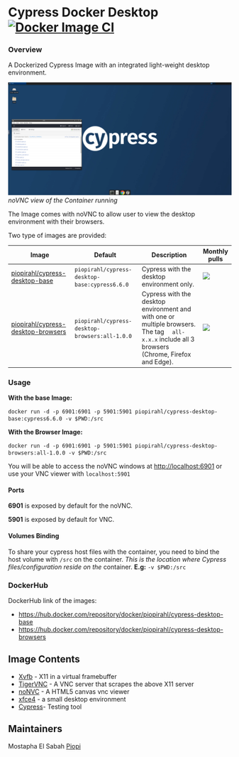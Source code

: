 # Cypress Docker Desktop [![Docker Image CI](https://github.com/piopi/cypress-desktop/actions/workflows/docker-image.yml/badge.svg)](https://github.com/piopi/cypress-desktop/actions/workflows/docker-image.yml)

### Overview

A Dockerized Cypress Image with an integrated light-weight desktop environment. 

![](/screenshots/Capture.PNG)
*noVNC view of the Container running*

The Image comes with noVNC to allow user to view the desktop environment with their browsers.

Two type of images are provided:

| Image                                    | Default                                        | Description                                                  | Monthly pulls |
| ---------------------------------------- | ---------------------------------------------- | ------------------------------------------------------------ | ------------- |
| [piopirahl/cypress-desktop-base](https://github.com/piopi/cypress-desktop/tree/main/base)     | `piopirahl/cypress-desktop-base:cypress6.6.0`  | Cypress with the desktop environment only.                   |   ![](https://img.shields.io/docker/pulls/piopirahl/cypress-desktop-base.svg?maxAge=604800)            |
| [piopirahl/cypress-desktop-browsers](https://github.com/piopi/cypress-desktop/tree/main/browsers) | `piopirahl/cypress-desktop-browsers:all-1.0.0` | Cypress with the desktop environment and with one or multiple browsers.  The tag `  all-x.x.x` include all 3 browsers (Chrome, Firefox and Edge). |      ![](https://img.shields.io/docker/pulls/piopirahl/cypress-desktop-browsers.svg?maxAge=604800)         |

### Usage

**With the base Image:** 

```
docker run -d -p 6901:6901 -p 5901:5901 piopirahl/cypress-desktop-base:cypress6.6.0 -v $PWD:/src
```

**With the Browser Image:** 

```
docker run -d -p 6901:6901 -p 5901:5901 piopirahl/cypress-desktop-browsers:all-1.0.0 -v $PWD:/src
```

You will be able to access the noVNC windows at [http://localhost:6901](http://localhost:6901) or use your VNC viewer with `localhost:5901`

#### Ports

**6901** is exposed by default for the noVNC.

**5901** is exposed by default for VNC.

#### Volumes Binding 
To share your cypress host files with the container, you need to bind the host volume with `/src` on the container. 
*This is the location where Cypress files/configuration reside on the* container.
**E.g:** `-v $PWD:/src`

### DockerHub

DockerHub link of the images:

- https://hub.docker.com/repository/docker/piopirahl/cypress-desktop-base
- https://hub.docker.com/repository/docker/piopirahl/cypress-desktop-browsers

## Image Contents

- [Xvfb](http://www.x.org/releases/X11R7.6/doc/man/man1/Xvfb.1.xhtml) - X11 in a virtual framebuffer
- [TigerVNC](https://github.com/TigerVNC/tigervnc) - A VNC server that scrapes the above X11 server
- [noNVC](https://github.com/novnc/noVNC) - A HTML5 canvas vnc viewer
- [xfce4](https://www.xfce.org/) - a small desktop environment
- [Cypress](https://github.com/cypress-io/cypress)-  Testing tool



## Maintainers

Mostapha El Sabah [Piopi](https://github.com/piopi)
